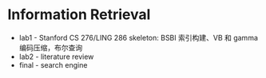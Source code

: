 # Information Retrieval

- lab1 - Stanford CS 276/LING 286 skeleton: BSBI 索引构建、VB 和 gamma 编码压缩，布尔查询
- lab2 - literature review
- final - search engine